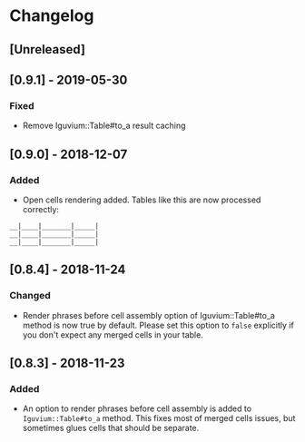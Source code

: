 # Changelog

## [Unreleased]

## [0.9.1] - 2019-05-30
### Fixed
- Remove Iguvium::Table#to_a result caching 

## [0.9.0] - 2018-12-07
### Added
- Open cells rendering added. Tables like this are now processed correctly:
```
__|____|_______|_____|
__|____|_______|_____|
__|____|_______|_____|
```


## [0.8.4] - 2018-11-24
### Changed
- Render phrases before cell assembly option of Iguvium::Table#to_a method is now true by default. 
Please set this option to `false` explicitly if you don't expect any merged cells in your table.



## [0.8.3] - 2018-11-23
### Added
- An option to render phrases before cell assembly is added to `Iguvium::Table#to_a` method. 
This fixes most of merged cells issues, but sometimes glues cells that should be separate.

